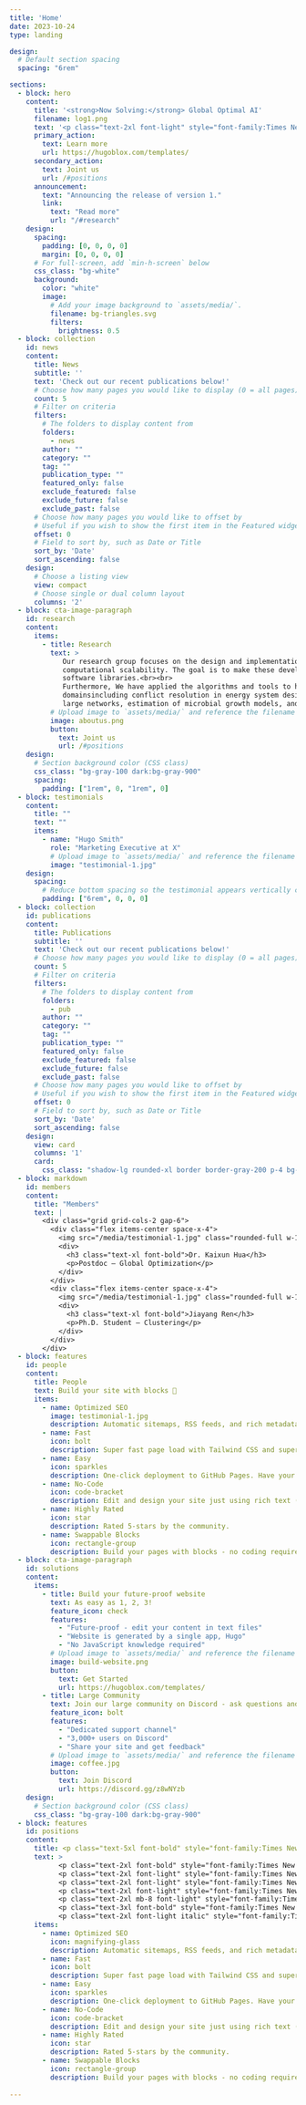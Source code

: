 ```yaml
---
title: 'Home'
date: 2023-10-24
type: landing

design:
  # Default section spacing
  spacing: "6rem"

sections:
  - block: hero
    content:
      title: '<strong>Now Solving:</strong> Global Optimal AI'
      filename: log1.png
      text: '<p class="text-2xl font-light" style="font-family:Times New Roman, sans-serif;">Our research group focuses on the design and implementation of large-scale local and global optimization algorithms to solve problems that arise in diverse decision-making paradigms such as machine learning, data analysis, and estimation as well as stochastic optimization, optimal control, and complex networks.</p>'
      primary_action:
        text: Learn more
        url: https://hugoblox.com/templates/
      secondary_action:
        text: Joint us
        url: /#positions
      announcement:
        text: "Announcing the release of version 1."
        link:
          text: "Read more"
          url: "/#research"
    design:
      spacing:
        padding: [0, 0, 0, 0]
        margin: [0, 0, 0, 0]
      # For full-screen, add `min-h-screen` below
      css_class: "bg-white"
      background:
        color: "white"
        image:
          # Add your image background to `assets/media/`.
          filename: bg-triangles.svg
          filters:
            brightness: 0.5
  - block: collection
    id: news
    content:
      title: News
      subtitle: ''
      text: 'Check out our recent publications below!'
      # Choose how many pages you would like to display (0 = all pages)
      count: 5
      # Filter on criteria
      filters:
        # The folders to display content from
        folders:
          - news
        author: ""
        category: ""
        tag: ""
        publication_type: ""
        featured_only: false
        exclude_featured: false
        exclude_future: false
        exclude_past: false
      # Choose how many pages you would like to offset by
      # Useful if you wish to show the first item in the Featured widget
      offset: 0
      # Field to sort by, such as Date or Title
      sort_by: 'Date'
      sort_ascending: false
    design:
      # Choose a listing view
      view: compact
      # Choose single or dual column layout
      columns: '2'
  - block: cta-image-paragraph
    id: research
    content:
      items:
        - title: Research
          text: >
             Our research group focuses on the design and implementation of large-scale local and global optimization algorithms to solve problems that arise in diverse decision-making paradigms such as machine learning, data analysis, and estimation as well as stochastic optimization, optimal control, and complex networks. Our algorithms combine mathematical techniques and emerging high-performance computing hardware (e.g., multi-core CPUs, GPUs, and computing clusters) to achieve 
             computational scalability. The goal is to make these developments accessible to academic and industrial users by implementing algorithms on easy-to-use and extensible 
             software libraries.<br><br>
             Furthermore, We have applied the algorithms and tools to help collaborators address engineering and scientific questions that arise in diverse application 
             domainsincluding conflict resolution in energy system design, robust control of crystallization systems, predictive control of wind turbines, power management in 
             large networks, estimation of microbial growth models, and image classification for contaminant detection. <br><br>
          # Upload image to `assets/media/` and reference the filename here
          image: aboutus.png
          button:
            text: Joint us
            url: /#positions
    design:
      # Section background color (CSS class)
      css_class: "bg-gray-100 dark:bg-gray-900"
      spacing:
        padding: ["1rem", 0, "1rem", 0]
  - block: testimonials
    content:
      title: ""
      text: ""
      items:
        - name: "Hugo Smith"
          role: "Marketing Executive at X"
          # Upload image to `assets/media/` and reference the filename here
          image: "testimonial-1.jpg"
    design:
      spacing:
        # Reduce bottom spacing so the testimonial appears vertically centered between sections
        padding: ["6rem", 0, 0, 0]
  - block: collection
    id: publications
    content:
      title: Publications
      subtitle: ''
      text: 'Check out our recent publications below!'
      # Choose how many pages you would like to display (0 = all pages)
      count: 5
      # Filter on criteria
      filters:
        # The folders to display content from
        folders:
          - pub
        author: ""
        category: ""
        tag: ""
        publication_type: ""
        featured_only: false
        exclude_featured: false
        exclude_future: false
        exclude_past: false
      # Choose how many pages you would like to offset by
      # Useful if you wish to show the first item in the Featured widget
      offset: 0
      # Field to sort by, such as Date or Title
      sort_by: 'Date'
      sort_ascending: false
    design:
      view: card                    
      columns: '1'                   
      card:
        css_class: "shadow-lg rounded-xl border border-gray-200 p-4 bg-white"
  - block: markdown
    id: members
    content:
      title: "Members"
      text: |
        <div class="grid grid-cols-2 gap-6">
          <div class="flex items-center space-x-4">
            <img src="/media/testimonial-1.jpg" class="rounded-full w-10 h-10" alt="Kaixun">
            <div>
              <h3 class="text-xl font-bold">Dr. Kaixun Hua</h3>
              <p>Postdoc – Global Optimization</p>
            </div>
          </div>
          <div class="flex items-center space-x-4">
            <img src="/media/testimonial-1.jpg" class="rounded-full w-10 h-10" alt="Jiayang">
            <div>
              <h3 class="text-xl font-bold">Jiayang Ren</h3>
              <p>Ph.D. Student – Clustering</p>
            </div>
          </div>
        </div> 
  - block: features
    id: people
    content:
      title: People
      text: Build your site with blocks 🧱
      items:
        - name: Optimized SEO
          image: testimonial-1.jpg
          description: Automatic sitemaps, RSS feeds, and rich metadata take the pain out of SEO and syndication.
        - name: Fast
          icon: bolt
          description: Super fast page load with Tailwind CSS and super fast site building with Hugo.
        - name: Easy
          icon: sparkles
          description: One-click deployment to GitHub Pages. Have your new website live within 5 minutes!
        - name: No-Code
          icon: code-bracket
          description: Edit and design your site just using rich text (Markdown) and configurable YAML parameters.
        - name: Highly Rated
          icon: star
          description: Rated 5-stars by the community.
        - name: Swappable Blocks
          icon: rectangle-group
          description: Build your pages with blocks - no coding required! 
  - block: cta-image-paragraph
    id: solutions
    content:
      items:
        - title: Build your future-proof website
          text: As easy as 1, 2, 3!
          feature_icon: check
          features:
            - "Future-proof - edit your content in text files"
            - "Website is generated by a single app, Hugo"
            - "No JavaScript knowledge required"
          # Upload image to `assets/media/` and reference the filename here
          image: build-website.png
          button:
            text: Get Started
            url: https://hugoblox.com/templates/
        - title: Large Community
          text: Join our large community on Discord - ask questions and get live responses
          feature_icon: bolt
          features:
            - "Dedicated support channel"
            - "3,000+ users on Discord"
            - "Share your site and get feedback"
          # Upload image to `assets/media/` and reference the filename here
          image: coffee.jpg
          button:
            text: Join Discord
            url: https://discord.gg/z8wNYzb
    design:
      # Section background color (CSS class)
      css_class: "bg-gray-100 dark:bg-gray-900"
  - block: features
    id: positions
    content:
      title: <p class="text-5xl font-bold" style="font-family:Times New Roman, sans-serif;">Positions</p>
      text: >
            <p class="text-2xl font-bold" style="font-family:Times New Roman, sans-serif;">We are actively seeking future postdoctoral researchers, graduate students, visiting students, and undergraduate students.</p>
            <p class="text-2xl font-light" style="font-family:Times New Roman, sans-serif; text-indent: 2em;">👉 Please <span class="font-bold">send your CV to</span> <span style="text-decoration: underline;">yankai.cao@ubc.ca.</span>. </p> 
            <p class="text-2xl font-light" style="font-family:Times New Roman, sans-serif; text-indent: 2em;">👉  Please <span class="font-bold">provide the following information:</span>   degree program and university, graduation year, GPA, class rank, English proficiency test score, desired start date, research summary, and future research plans (for postdocs). </p> 
            <p class="text-2xl font-light" style="font-family:Times New Roman, sans-serif; text-indent: 2em;">👉 Please apply through <a href="https://www.grad.ubc.ca/prospective-students/application-admission" target="_blank" class="underline text-blue-600 hover:text-blue-800"> UBC Graduate School</a>.</p>
            <p class="text-2xl mb-8 font-light" style="font-family:Times New Roman, sans-serif; text-indent: 2em;">👉  <a href="funding/"> Here is for <span style="text-decoration: underline;">Funding Opportunities</span> </a>. </p>
            <p class="text-3xl font-bold" style="font-family:Times New Roman, sans-serif;"><strong>To Ph.D./ Master Candidates: </strong></p>
            <p class="text-2xl font-light italic" style="font-family:Times New Roman, sans-serif;">Ideal candidates will have a strong background in process modeling, control, optimization, and excellent communication skills. Students with a major in Control Engineering, Chemical Engineering, Automation Engineering, Systems Engineering, Industrial Engineering, Computer Science or Applied Mathematics are preferred.</p>
      items:
        - name: Optimized SEO
          icon: magnifying-glass
          description: Automatic sitemaps, RSS feeds, and rich metadata take the pain out of SEO and syndication.
        - name: Fast
          icon: bolt
          description: Super fast page load with Tailwind CSS and super fast site building with Hugo.
        - name: Easy
          icon: sparkles
          description: One-click deployment to GitHub Pages. Have your new website live within 5 minutes!
        - name: No-Code
          icon: code-bracket
          description: Edit and design your site just using rich text (Markdown) and configurable YAML parameters.
        - name: Highly Rated
          icon: star
          description: Rated 5-stars by the community.
        - name: Swappable Blocks
          icon: rectangle-group
          description: Build your pages with blocks - no coding required!
 
---
```

